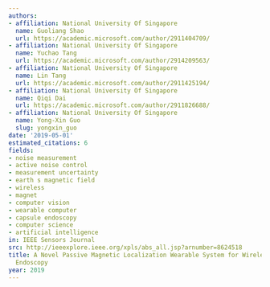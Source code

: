 ```yaml
---
authors:
- affiliation: National University Of Singapore
  name: Guoliang Shao
  url: https://academic.microsoft.com/author/2911404709/
- affiliation: National University Of Singapore
  name: Yuchao Tang
  url: https://academic.microsoft.com/author/2914209563/
- affiliation: National University Of Singapore
  name: Lin Tang
  url: https://academic.microsoft.com/author/2911425194/
- affiliation: National University Of Singapore
  name: Qiqi Dai
  url: https://academic.microsoft.com/author/2911826688/
- affiliation: National University Of Singapore
  name: Yong-Xin Guo
  slug: yongxin_guo
date: '2019-05-01'
estimated_citations: 6
fields:
- noise measurement
- active noise control
- measurement uncertainty
- earth s magnetic field
- wireless
- magnet
- computer vision
- wearable computer
- capsule endoscopy
- computer science
- artificial intelligence
in: IEEE Sensors Journal
src: http://ieeexplore.ieee.org/xpls/abs_all.jsp?arnumber=8624518
title: A Novel Passive Magnetic Localization Wearable System for Wireless Capsule
  Endoscopy
year: 2019
---
```

